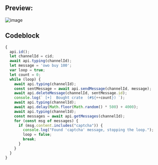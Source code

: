 ## Preview:
![image](https://github.com/lmaogoodcodenotreally/owo/assets/147619006/4ed67abc-c708-4a01-a0f1-cfe6c6538c49)

## Codeblock
```js
{
  api.id();
  let channelId = cid;
  await api.typing(channelId);
  let message = 'owo buy 100';
  var loop = true;
  let count = 0;
  while (loop) {
    await api.typing(channelId);
    const sentMessage = await api.sendMessage(channelId, message);
    await api.deleteMessage(channelId, sentMessage.id);
    console.log(` [+]  Bought crate  (#${++count}) `);
    await api.typing(channelId);
    await api.delay(Math.floor(Math.random() * 500) + 4000);
    await api.typing(channelId);
    const messages = await api.getMessages(channelId);
    for (const msg of messages) {
      if (msg.content.includes("captcha")) {
        console.log("Found 'captcha' message, stopping the loop.");
        loop = false;
        break;
      }
    }
  }
}
```
